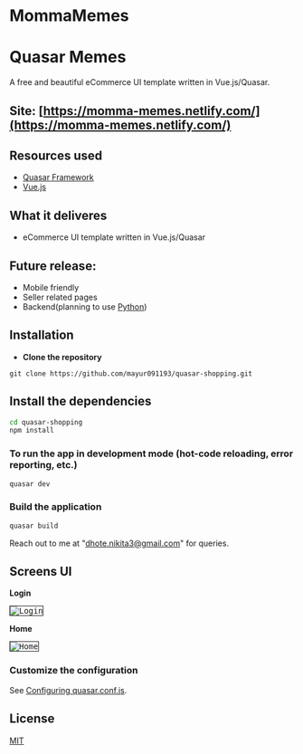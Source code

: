 # MommaMemes
# Quasar Memes

A free and beautiful eCommerce UI template written in Vue.js/Quasar.

## Site: [https://momma-memes.netlify.com/](https://momma-memes.netlify.com/)

## Resources used
* [Quasar Framework](https://quasar.dev/)
* [Vue.js](https://vuejs.org/)

## What it deliveres
* eCommerce UI template written in Vue.js/Quasar

## Future release:
* Mobile friendly
* Seller related pages
* Backend(planning to use [Python](https://www.python.org/))


## Installation

* **Clone the repository**

```
git clone https://github.com/mayur091193/quasar-shopping.git
```

## Install the dependencies
```bash
cd quasar-shopping
npm install
```

### To run the app in development mode (hot-code reloading, error reporting, etc.)
```bash
quasar dev
```


### Build the application
```bash
quasar build
```

Reach out to me at "dhote.nikita3@gmail.com" for queries.

## Screens UI
**Login**
<p float="left">
        <kbd>
<img src="src/assets/login.png" border="1" alt="Login"
        title="Login"  />
                </kbd>
</p>

**Home**
<p float="left">
	<kbd>
<img src="src/assets/home.png" border="1" alt="Home"
	title="Home"  />
		</kbd>
</p>


### Customize the configuration
See [Configuring quasar.conf.js](https://quasar.dev/quasar-cli/quasar-conf-js).

## License

[MIT](http://opensource.org/licenses/MIT)
